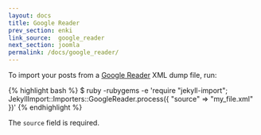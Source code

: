 ```yaml
---
layout: docs
title: Google Reader
prev_section: enki
link_source:  google_reader
next_section: joomla
permalink: /docs/google_reader/
---
```


To import your posts from a [Google Reader](http://reader.google.com) XML dump file, run:

{% highlight bash %}
$ ruby -rubygems -e 'require "jekyll-import";
    JekyllImport::Importers::GoogleReader.process({
      "source" => "my_file.xml"
    })'
{% endhighlight %}

The `source` field is required.
